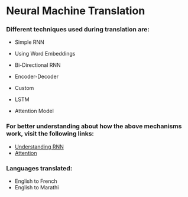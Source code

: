 # Neural Machine Translation

### Different techniques used during translation are:

- Simple RNN

- Using Word Embeddings

- Bi-Directional RNN

- Encoder-Decoder

- Custom

- LSTM

- Attention Model

### For better understanding about how the above mechanisms work, visit the following links:

- [Understanding RNN](https://www.youtube.com/watch?v=_h66BW-xNgk)
- [Attention](https://skymind.ai/wiki/attention-mechanism-memory-network)

### Languages translated:

- English to French
- English to Marathi
